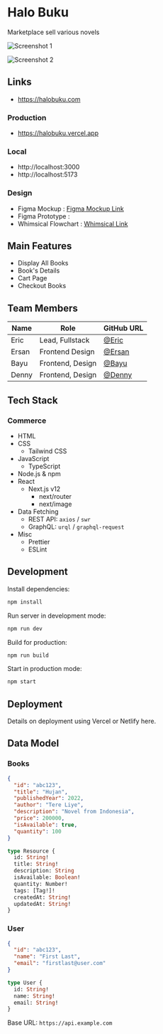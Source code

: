 # Halo Buku

Marketplace sell various novels

![Screenshot 1]()

![Screenshot 2]()

## Links

- https://halobuku.com

### Production

- https://halobuku.vercel.app

### Local

- http://localhost:3000
- http://localhost:5173

### Design

- Figma Mockup        : [Figma Mockup Link](https://www.figma.com/file/aI1EYZmKVtY4N4LioeZpt0/Halo-Buku-Design)
- Figma Prototype     :
- Whimsical Flowchart : [Whimsical Link](https://whimsical.com/flowchart-AEp4LaBGjDUQFUG5N3GVkU@2Ux7TurymLpWJ3evPGyq)

## Main Features

- Display All Books
- Book's Details
- Cart Page
- Checkout Books

## Team Members

| Name  | Role             | GitHub URL                               |
| ----- | ---------------- | ---------------------------------------- |
| Eric  | Lead, Fullstack  | [@Eric](https://github.com/ericprd)      |
| Ersan | Frontend Design  | [@Ersan](https://github.com/ersankarimi) |
| Bayu  | Frontend, Design | [@Bayu](https://github.com/baysatriow)   |
| Denny | Frontend, Design | [@Denny](https://github.com/dennyshuda)  |

## Tech Stack

### Commerce

- HTML
- CSS
  - Tailwind CSS
- JavaScript
  - TypeScript
- Node.js & npm
- React
  - Next.js v12
    - next/router
    - next/image
- Data Fetching
  - REST API: `axios` / `swr`
  - GraphQL: `urql` / `graphql-request`
- Misc
  - Prettier
  - ESLint

## Development

Install dependencies:

```sh
npm install
```

Run server in development mode:

```sh
npm run dev
```

Build for production:

```sh
npm run build
```

Start in production mode:

```sh
npm start
```

## Deployment

Details on deployment using Vercel or Netlify here.

## Data Model

### Books

```json
{
  "id": "abc123",
  "title": "Hujan",
  "publishedYear": 2022,
  "author": "Tere Liye",
  "description": "Novel from Indonesia",
  "price": 200000,
  "isAvailable": true,
  "quantity": 100
}
```

```graphql
type Resource {
  id: String!
  title: String!
  description: String
  isAvailable: Boolean!
  quantity: Number!
  tags: [Tag!]!
  createdAt: String!
  updatedAt: String!
}
```

### User

```json
{
  "id": "abc123",
  "name": "First Last",
  "email": "firstlast@user.com"
}
```

```graphql
type User {
  id: String!
  name: String!
  email: String!
}
```

Base URL: `https://api.example.com`

